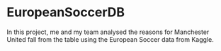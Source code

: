 # EuropeanSoccerDB
In this project, me and my team analysed the reasons for Manchester United fall from the table using the European Soccer data from Kaggle.



